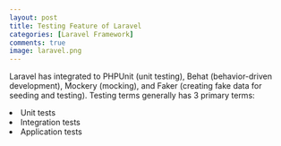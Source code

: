 ```yaml
---
layout: post
title: Testing Feature of Laravel
categories: [Laravel Framework]
comments: true
image: laravel.png
---
```


Laravel has integrated to PHPUnit (unit testing), Behat (behavior-driven development), Mockery (mocking), and Faker (creating fake data for seeding and testing).
Testing terms generally has 3 primary terms: 

<!--continue--> 
<li>Unit tests</li>
<li>Integration tests</li>
<li>Application tests</li>

